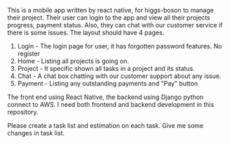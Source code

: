 This is a mobile app written by react native, for higgs-boson to manage their project. Their user can login to the app and view all their projects progress, payment status. Also, they can chat with our customer service if there is some issues. 
The layout should have 4 pages. 

1. Login - The login page for user, it has forgotten password features. No register
2. Home - Listing all projects is going on. 
3. Project - It specific shown all tasks in a project and its status. 
4. Chat - A chat box chatting with our customer support about any issue. 
5. Payment - Listing any outstanding payments and "Pay" button 

The front end using React Native, the backend using Django python connect to AWS. I need both frontend and backend development in this repository.

Please create a task list and estimation on each task. Give me some changes in task list.

<!-- Testing on-demand branch creation system -->
